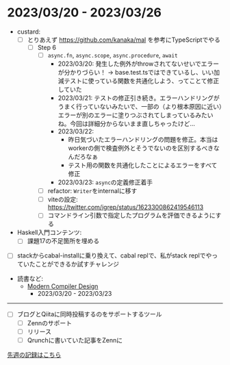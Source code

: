 # 2023/03/20 - 2023/03/26

- custard:
    - [ ] とりあえず <https://github.com/kanaka/mal> を参考にTypeScriptでやる
        - [ ] Step 6
            - [ ] `async.fn`, `async.scope`, `async.procedure`, `await`
                - 2023/03/20: 発生した例外がthrowされてないせいでエラーが分かりづらい！ -\> base.test.tsではできているし、いい加減テストに使っている関数を共通化しよう、ってことて修正していた
                - 2023/03/21: テストの修正引き続き。エラーハンドリングがうまく行っていないみたいで、一部の（より根本原因に近い）エラーが別のエラーに塗りつぶされてしまっているみたいね。今回は詳細分からないまま直しちゃったけど...
                - 2023/03/22:
                    - 昨日気づいたエラーハンドリングの問題を修正。本当はworkerの側で検査例外とそうでないのを区別するべきなんだろなぁ
                    - テスト用の関数を共通化したことによるエラーをすべて修正
                - 2023/03/23: `async`の定義修正着手
            - [ ] refactor: `Writer`をinternalに移す
            - [ ] viteの設定: <https://twitter.com/igrep/status/1623300862419546113>
            - [ ] コマンドライン引数で指定したプログラムを評価できるようにする
- Haskell入門コンテンツ:
    - [ ] 課題17の不足箇所を埋める
- [ ] stackからcabal-installに乗り換えて、cabal replで、私がstack replでやっていたことができるか試すチャレンジ
- 読書など:
    - [Modern Compiler Design](https://www.springer.com/jp/book/9781461446989)
        - 2023/03/20 - 2023/03/23

------

- [ ] ブログとQiitaに同時投稿するのをサポートするツール
    - [ ] Zennのサポート
    - [ ] リリース
    - [ ] Qrunchに書いていた記事をZennに

[先週の記録はこちら](https://github.com/igrep/daily-commits/blob/80bfec7ffb4a907334a2fea79f32f2f562ecac99/yesterday.md)
